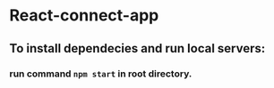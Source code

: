 # React-connect-app

## To install dependecies and run local servers:

### run command `npm start` in root directory.
